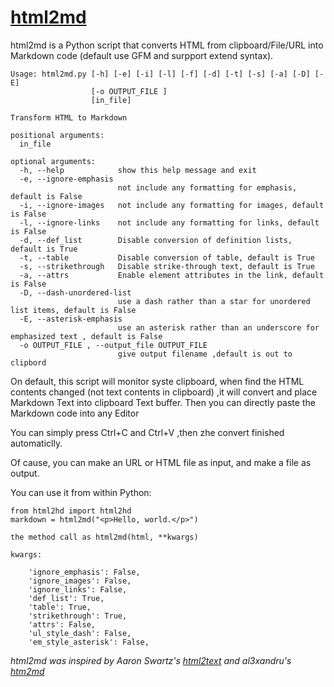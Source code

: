# [html2md](https://github.com/steve-hao/html2md)

html2md is a Python script that converts HTML from clipboard/File/URL into Markdown code  (default use GFM and surpport extend syntax).

``` 
Usage: html2md.py [-h] [-e] [-i] [-l] [-f] [-d] [-t] [-s] [-a] [-D] [-E]
                  [-o OUTPUT_FILE ]
                  [in_file]

Transform HTML to Markdown

positional arguments:
  in_file

optional arguments:
  -h, --help            show this help message and exit
  -e, --ignore-emphasis
                        not include any formatting for emphasis, default is False 
  -i, --ignore-images   not include any formatting for images, default is False 
  -l, --ignore-links    not include any formatting for links, default is False
  -d, --def_list        Disable conversion of definition lists, default is True
  -t, --table           Disable conversion of table, default is True
  -s, --strikethrough   Disable strike-through text, default is True
  -a, --attrs           Enable element attributes in the link, default is False
  -D, --dash-unordered-list
                        use a dash rather than a star for unordered list items, default is False
  -E, --asterisk-emphasis
                        use an asterisk rather than an underscore for emphasized text , default is False
  -o OUTPUT_FILE , --output_file OUTPUT_FILE 
                        give output filename ,default is out to clipbord
```
On default, this script will monitor syste clipboard,  when find the HTML contents changed (not text contents in clipboard) ,it will convert and place Markdown Text into clipboard Text buffer. Then you can directly paste the Markdown code into any Editor

You can simply press Ctrl+C and Ctrl+V ,then zhe convert finished automaticlly. 

Of cause, you can make an URL or HTML file as input, and make a file as output.

You can use it from within Python:

``` 
from html2hd import html2hd
markdown = html2md("<p>Hello, world.</p>")

the method call as html2md(html, **kwargs)

kwargs:

    'ignore_emphasis': False,   
    'ignore_images': False, 
    'ignore_links': False,
    'def_list': True,   
    'table': True, 
    'strikethrough': True, 
    'attrs': False, 
    'ul_style_dash': False, 
    'em_style_asterisk': False, 
```

_html2md was inspired by Aaron Swartz's [html2text](https://github.com/aaronsw/html2text) and al3xandru's [htm2md](https://github.com/al3xandru/html2md)_